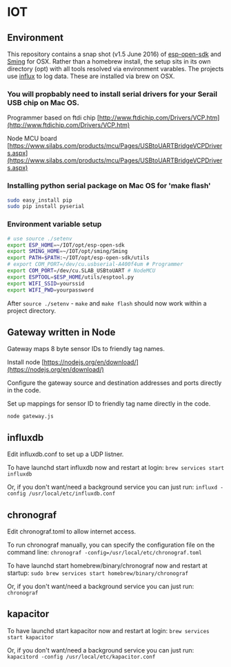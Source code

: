 # IOT

## Environment
This repository contains a snap shot (v1.5 June 2016) of [esp-open-sdk](https://github.com/pfalcon/esp-open-sdk) and [Sming](https://github.com/SmingHub/Sming) for OSX.
Rather than a homebrew install, the setup sits in its own directory (opt) with all tools resolved via environment varables.
The projects use [influx](https://influxdata.com/) to log data. These are installed via brew on OSX.

### You will propbably need to install serial drivers for your Serail USB chip on Mac OS.
Programmer based on ftdi chip [http://www.ftdichip.com/Drivers/VCP.htm](http://www.ftdichip.com/Drivers/VCP.htm)

Node MCU board [https://www.silabs.com/products/mcu/Pages/USBtoUARTBridgeVCPDrivers.aspx](https://www.silabs.com/products/mcu/Pages/USBtoUARTBridgeVCPDrivers.aspx)

### Installing python serial package on Mac OS for 'make flash'
```bash
sudo easy_install pip
sudo pip install pyserial
```

### Environment variable setup
```bash
# use source ./setenv
export ESP_HOME=~/IOT/opt/esp-open-sdk
export SMING_HOME=~/IOT/opt/sming/Sming
export PATH=$PATH:~/IOT/opt/esp-open-sdk/utils
# export COM_PORT=/dev/cu.usbserial-A400f4um # Programmer
export COM_PORT=/dev/cu.SLAB_USBtoUART # NodeMCU
export ESPTOOL=$ESP_HOME/utils/esptool.py
export WIFI_SSID=yourssid
export WIFI_PWD=yourpassword
```

After `source ./setenv` - `make` and `make flash` should now work within a project directory. 

## Gateway written in Node
Gateway maps 8 byte sensor IDs to friendly tag names.

Install node [https://nodejs.org/en/download/](https://nodejs.org/en/download/)

Configure the gateway source and destination addresses and ports directly in the code.

Set up mappings for sensor ID to friendly tag name directly in the code.

`node gateway.js`

## influxdb
Edit influxdb.conf to set up a UDP listner.

To have launchd start influxdb now and restart at login:
  `brew services start influxdb`

Or, if you don't want/need a background service you can just run:
  `influxd -config /usr/local/etc/influxdb.conf`

## chronograf
Edit chronograf.toml to allow internet access.

To run chronograf manually, you can specify the configuration file on the command line:
  `chronograf -config=/usr/local/etc/chronograf.toml`

To have launchd start homebrew/binary/chronograf now and restart at startup:
  `sudo brew services start homebrew/binary/chronograf`

Or, if you don't want/need a background service you can just run:
  `chronograf`

## kapacitor
To have launchd start kapacitor now and restart at login:
  `brew services start kapacitor`

Or, if you don't want/need a background service you can just run:
  `kapacitord -config /usr/local/etc/kapacitor.conf`
